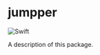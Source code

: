 # jumpper

![Swift](https://github.com/passbook/Key/workflows/Swift/badge.svg)

A description of this package.

